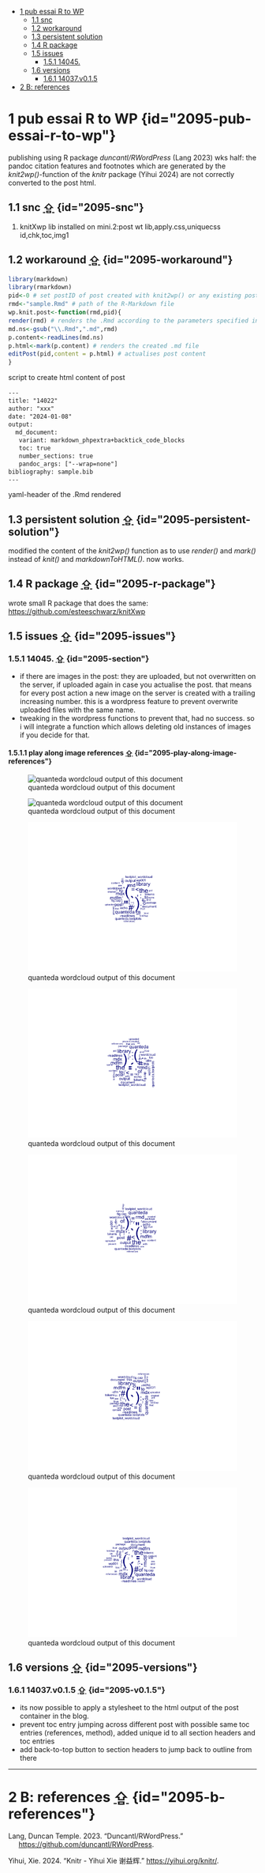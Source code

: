 <div id="2095-top-1"><style>.backtop a{font-size:24px;text-decoration:none;}</style></div>


-   [1 pub essai R to WP](#2095-pub-essai-r-to-wp)
    -   [1.1 snc](#2095-snc)
    -   [1.2 workaround](#2095-workaround)
    -   [1.3 persistent solution](#2095-persistent-solution)
    -   [1.4 R package](#2095-r-package)
    -   [1.5 issues](#2095-issues)
        -   [1.5.1 14045.](#2095-section)
    -   [1.6 versions](#2095-versions)
        -   [1.6.1 14037.v0.1.5](#2095-v0.1.5)
-   [2 B: references](#2095-b-references)

# 1 pub essai R to WP {id="2095-pub-essai-r-to-wp"}

publishing using R package *duncantl/RWordPress* (Lang 2023) wks half: the pandoc citation features and footnotes which are generated by the *knit2wp()*-function of the *knitr* package (Yihui 2024) are not correctly converted to the post html.

## 1.1 snc <a class="backtop" href="#2095-top-1">&#8682;</a> {id="2095-snc"}

1.  knitXwp lib installed on mini.2:post wt lib,apply.css,uniquecss id,chk,toc,img1

## 1.2 workaround <a class="backtop" href="#2095-top-1">&#8682;</a> {id="2095-workaround"}

``` r
library(markdown)
library(rmarkdown)
pid<-0 # set postID of post created with knit2wp() or any existing post
rmd<-"sample.Rmd" # path of the R-Markdown file
wp.knit.post<-function(rmd,pid){
render(rmd) # renders the .Rmd according to the parameters specified in the YAML header of the .Rmd
md.ns<-gsub("\\.Rmd",".md",rmd)
p.content<-readLines(md.ns)
p.html<-mark(p.content) # renders the created .md file
editPost(pid,content = p.html) # actualises post content
}
```

script to create html content of post

    ---
    title: "14022"
    author: "xxx"
    date: "2024-01-08"
    output: 
      md_document:
       variant: markdown_phpextra+backtick_code_blocks
       toc: true
       number_sections: true
       pandoc_args: ["--wrap=none"]
    bibliography: sample.bib
    ---

yaml-header of the .Rmd rendered

## 1.3 persistent solution <a class="backtop" href="#2095-top-1">&#8682;</a> {id="2095-persistent-solution"}

modified the content of the *knit2wp()* function as to use *render()* and *mark()* instead of *knit()* and *markdownToHTML()*. now works.

## 1.4 R package <a class="backtop" href="#2095-top-1">&#8682;</a> {id="2095-r-package"}

wrote small R package that does the same: <https://github.com/esteeschwarz/knitXwp>

## 1.5 issues <a class="backtop" href="#2095-top-1">&#8682;</a> {id="2095-issues"}

### 1.5.1 14045. <a class="backtop" href="#2095-top-1">&#8682;</a> {id="2095-section"}

-   if there are images in the post: they are uploaded, but not overwritten on the server, if uploaded again in case you actualise the post. that means for every post action a new image on the server is created with a trailing increasing number. this is a wordpress feature to prevent overwrite uploaded files with the same name.
-   tweaking in the wordpress functions to prevent that, had no success. so i will integrate a function which allows deleting old instances of images if you decide for that.

#### 1.5.1.1 play along image references <a class="backtop" href="#2095-top-1">&#8682;</a> {id="2095-play-along-image-references"}

<figure>
<img src="https://ada-sub.dh-index.org/blog/wp-content/uploads/wp001-fig-01-wordcloud-1-5.png" alt="quanteda wordcloud output of this document" />
<figcaption aria-hidden="true">quanteda wordcloud output of this document</figcaption>
</figure>

<figure>
<img src="https://ada-sub.dh-index.org/blog/wp-content/uploads/wp001-fig-02-wordcloud-1.png" alt="quanteda wordcloud output of this document" />
<figcaption aria-hidden="true">quanteda wordcloud output of this document</figcaption>
</figure>

<figure>
<img src="wp001_files/figure-markdown_phpextra/wp001-fig-03-wordcloud-1.png" alt="quanteda wordcloud output of this document" />
<figcaption aria-hidden="true">quanteda wordcloud output of this document</figcaption>
</figure>

<figure>
<img src="wp001_files/figure-markdown_phpextra/wp001-fig-04-wordcloud-1.png" alt="quanteda wordcloud output of this document" />
<figcaption aria-hidden="true">quanteda wordcloud output of this document</figcaption>
</figure>

<figure>
<img src="wp001_files/figure-markdown_phpextra/wp001-fig-05-wordcloud-1.png" alt="quanteda wordcloud output of this document" />
<figcaption aria-hidden="true">quanteda wordcloud output of this document</figcaption>
</figure>

<figure>
<img src="wp001_files/figure-markdown_phpextra/wp001-fig-06-wordcloud-1.png" alt="quanteda wordcloud output of this document" />
<figcaption aria-hidden="true">quanteda wordcloud output of this document</figcaption>
</figure>

<figure>
<img src="wp001_files/figure-markdown_phpextra/wp001-fig-07-wordcloud-1.png" alt="quanteda wordcloud output of this document" />
<figcaption aria-hidden="true">quanteda wordcloud output of this document</figcaption>
</figure>

## 1.6 versions <a class="backtop" href="#2095-top-1">&#8682;</a> {id="2095-versions"}

### 1.6.1 14037.v0.1.5 <a class="backtop" href="#2095-top-1">&#8682;</a> {id="2095-v0.1.5"}

-   its now possible to apply a stylesheet to the html output of the post container in the blog.
-   prevent toc entry jumping across different post with possible same toc entries (references, method), added unique id to all section headers and toc entries
-   add back-to-top button to section headers to jump back to outline from there

------------------------------------------------------------------------

# 2 B: references <a class="backtop" href="#2095-top-1">&#8682;</a> {id="2095-b-references"}

<div id="refs" class="references csl-bib-body hanging-indent" markdown="1">

<div id="ref-lang_duncantlrwordpress_2023" class="csl-entry" markdown="1">

Lang, Duncan Temple. 2023. “Duncantl/RWordPress.” <https://github.com/duncantl/RWordPress>.

</div>

<div id="ref-yihui_knitr_2024" class="csl-entry" markdown="1">

Yihui, Xie. 2024. “Knitr - Yihui Xie 谢益辉.” <https://yihui.org/knitr/>.

</div>

</div>
